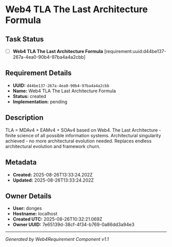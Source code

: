 # Web4 TLA The Last Architecture Formula

## Task Status
- [ ] **Web4 TLA The Last Architecture Formula** [requirement:uuid:d44be137-267a-4ea0-90b4-97ba4a4a2cbb]

## Requirement Details

- **UUID:** `d44be137-267a-4ea0-90b4-97ba4a4a2cbb`
- **Name:** Web4 TLA The Last Architecture Formula
- **Status:** created
- **Implementation:** pending

## Description

TLA = MDAv4 + EAMv4 + SOAv4 based on Web4. The Last Architecture - finite science of all possible information systems. Architectural singularity achieved - no more architectural evolution needed. Replaces endless architectural evolution and framework churn.

## Metadata

- **Created:** 2025-08-26T13:33:24.202Z
- **Updated:** 2025-08-26T13:33:24.202Z

## Owner Details

- **User:** donges
- **Hostname:** localhost
- **Created UTC:** 2025-08-26T10:32:21.069Z
- **Owner UUID:** 7e65139d-38cf-4f34-b769-0a86dd3a94e3

---

*Generated by Web4Requirement Component v1.1*